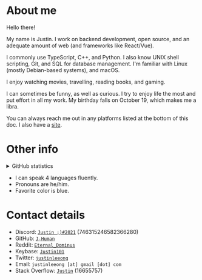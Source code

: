 # About me

Hello there!

My name is Justin. I work on backend development, open source, and an adequate amount of web (and frameworks like React/Vue).

I commonly use TypeScript, C++, and Python. I also know UNIX shell scripting, Git, and SQL for database management. I'm familiar with Linux (mostly Debian-based systems), and macOS.

I enjoy watching movies, travelling, reading books, and gaming.

I can sometimes be funny, as well as curious. I try to enjoy life the most and put effort in all my work. My birthday falls on October 19, which makes me a libra.

You can always reach me out in any platforms listed at the bottom of this doc. I also have a [site](https://J-Human.github.io "my site").

# Other info

<details>
 	<summary>GitHub statistics</summary>
	<div align="center">
		<img alt="GitHub statistics" src="https://github-readme-stats.vercel.app/api?username=J-Human&count_private=true&show_icons=true&theme=react&include_all_commits=true" style="width: 350px" />
		<br />
		<img alt="Top languages" src="https://github-readme-stats.vercel.app/api/top-langs/?username=J-Human&langs_count=10&layout=compact" style="height: 200px; width: 350px" />
	</div>
 </details>

* I can speak 4 languages fluently.
* Pronouns are he/him.
* Favorite color is blue.

# Contact details

* Discord: [`Justin ;)#2021`](https://discord.com/users/746315246582366280 "Discord profile") (746315246582366280)
* GitHub: [`J-Human`](https://github.com/J-Human "GitHub profile")
* Reddit: [`Eternal_Dominus`](https://reddit.com/u/Eternal_Dominus "Reddit profile")
* Keybase: [`Justin101`](https://keybase.io/Justin101 "Keybase profile")
* Twitter: [`justinleeong`](https://twitter.com/justinleeong "Twitter profile")
* Email: `justinleeong [at] gmail [dot] com`
* Stack Overflow: [`Justin`](https://stackoverflow.com/users/16655757/justin "Stack Overflow profile") (16655757)
